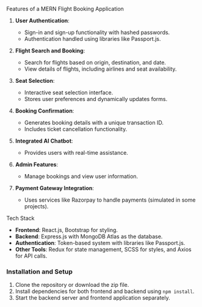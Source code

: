 

Features of a MERN Flight Booking Application
1. **User Authentication**:
   - Sign-in and sign-up functionality with hashed passwords.
   - Authentication handled using libraries like Passport.js.

2. **Flight Search and Booking**:
   - Search for flights based on origin, destination, and date.
   - View details of flights, including airlines and seat availability.

3. **Seat Selection**:
   - Interactive seat selection interface.
   - Stores user preferences and dynamically updates forms.

4. **Booking Confirmation**:
   - Generates booking details with a unique transaction ID.
   - Includes ticket cancellation functionality.

5. **Integrated AI Chatbot**:
   - Provides users with real-time assistance.

6. **Admin Features**:
   - Manage bookings and view user information.

7. **Payment Gateway Integration**:
   - Uses services like Razorpay to handle payments (simulated in some projects).

Tech Stack
- **Frontend**: React.js, Bootstrap for styling.
- **Backend**: Express.js with MongoDB Atlas as the database.
- **Authentication**: Token-based system with libraries like Passport.js.
- **Other Tools**: Redux for state management, SCSS for styles, and Axios for API calls.

### Installation and Setup
1. Clone the repository or download the zip file.
2. Install dependencies for both frontend and backend using `npm install`.
3. Start the backend server and frontend application separately.

